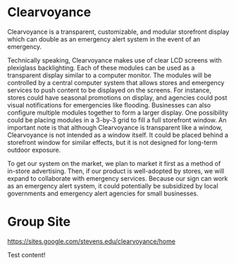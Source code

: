 # Clearvoyance
Clearvoyance is a transparent, customizable, and modular storefront display which can double as an emergency alert system in the event of an emergency. 

Technically speaking, Clearvoyance makes use of clear LCD screens with plexiglass backlighting. Each of these modules can be used as a transparent display similar to a computer monitor. The modules will be controlled by a central computer system that allows stores and emergency services to push content to be displayed on the screens. For instance, stores could have seasonal promotions on display, and agencies could post visual notifications for emergencies like flooding. Businesses can also configure multiple modules together to form a larger display. One possibility could be placing modules in a 3-by-3 grid to fill a full storefront window. An important note is that although Clearvoyance is transparent like a window, Clearvoyance is not intended as a window itself. It could be placed behind a storefront window for similar effects, but it is not designed for long-term outdoor exposure. 

To get our system on the market, we plan to market it first as a method of in-store advertising. Then, if our product is well-adopted by stores, we will expand to collaborate with emergency services. Because our sign can work as an emergency alert system, it could potentially be subsidized by local governments and emergency alert agencies for small businesses. 


# Group Site
https://sites.google.com/stevens.edu/clearvoyance/home

Test content!
